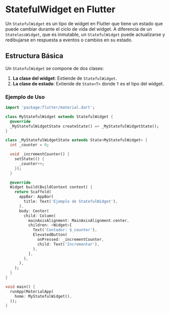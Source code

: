 # StatefulWidget en Flutter

Un `StatefulWidget` es un tipo de widget en Flutter que tiene un estado que puede cambiar durante el ciclo de vida del widget. A diferencia de un `StatelessWidget`, que es inmutable, un `StatefulWidget` puede actualizarse y redibujarse en respuesta a eventos o cambios en su estado.

## Estructura Básica

Un `StatefulWidget` se compone de dos clases:

1. **La clase del widget**: Extiende de `StatefulWidget`.
2. **La clase de estado**: Extiende de `State<T>` donde `T` es el tipo del widget.

### Ejemplo de Uso

```dart
import 'package:flutter/material.dart';

class MyStatefulWidget extends StatefulWidget {
  @override
  _MyStatefulWidgetState createState() => _MyStatefulWidgetState();
}

class _MyStatefulWidgetState extends State<MyStatefulWidget> {
  int _counter = 0;

  void _incrementCounter() {
    setState(() {
      _counter++;
    });
  }

  @override
  Widget build(BuildContext context) {
    return Scaffold(
      appBar: AppBar(
        title: Text('Ejemplo de StatefulWidget'),
      ),
      body: Center(
        child: Column(
          mainAxisAlignment: MainAxisAlignment.center,
          children: <Widget>[
            Text('Contador: $_counter'),
            ElevatedButton(
              onPressed: _incrementCounter,
              child: Text('Incrementar'),
            ),
          ],
        ),
      ),
    );
  }
}

void main() {
  runApp(MaterialApp(
    home: MyStatefulWidget(),
  ));
}
